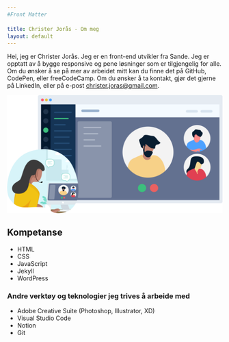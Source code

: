 ```yaml
---
#Front Matter

title: Christer Jorås - Om meg
layout: default
---
```

<div class='flex-container'>

Hei, jeg er Christer Jorås. Jeg er en front-end utvikler fra Sande. Jeg er opptatt av å bygge responsive og pene løsninger som er tilgjengelig for alle. Om du ønsker å se på mer av arbeidet mitt kan du finne det på GitHub, CodePen, eller freeCodeCamp. Om du ønsker å ta kontakt, gjør det gjerne på LinkedIn, eller på e-post christer.joras@gmail.com.

<img class='profile-picture' src='\assets\images\RemoteWork2.png'/>

</div>

<div class='flex-container'>

<h2>Kompetanse</h2>
<ul>
    <li>HTML</li>
    <li>CSS</li>
    <li>JavaScript</li>
    <li>Jekyll</li>
    <li>WordPress</li>
</ul>

<h3>Andre verktøy og teknologier jeg trives å arbeide med</h3>
<ul>
    <li>Adobe Creative Suite (Photoshop, Illustrator, XD)</li>
    <li>Visual Studio Code</li>
    <li>Notion</li>
    <li>Git</li>
</ul>

</div>